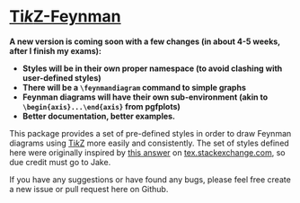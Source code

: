 [Ti*k*Z-Feynman](http://jp-ellis.github.io/tikz-feynman)
=======================================================

<b>A new version is coming soon with a few changes (in about 4-5 weeks, after I finish my exams):

* Styles will be in their own proper namespace (to avoid clashing with user-defined styles)
* There will be a `\feynmandiagram` command to simple graphs
* Feynman diagrams will have their own sub-environment (akin to `\begin{axis}...\end{axis}` from pgfplots)
* Better documentation, better examples.

</b>

This package provides a set of pre-defined styles in order to draw Feynman
diagrams using [Ti*k*Z](https://www.ctan.org/pkg/pgf) more easily and
consistently.  The set of styles defined here were originally inspired by
[this answer](http://tex.stackexchange.com/a/87395/26980) on
[tex.stackexchange.com](http://tex.stackexchange.com), so due credit must
go to Jake.

If you have any suggestions or have found any bugs, please feel free create a
new issue or pull request here on Github.
